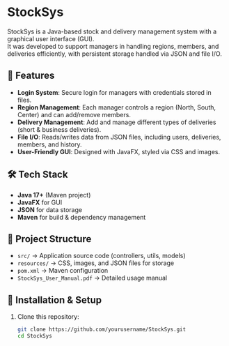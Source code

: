 # StockSys

StockSys is a Java-based stock and delivery management system with a graphical user interface (GUI).  
It was developed to support managers in handling regions, members, and deliveries efficiently, with persistent storage handled via JSON and file I/O.

## 🚀 Features
- **Login System**: Secure login for managers with credentials stored in files.  
- **Region Management**: Each manager controls a region (North, South, Center) and can add/remove members.  
- **Delivery Management**: Add and manage different types of deliveries (short & business deliveries).  
- **File I/O**: Reads/writes data from JSON files, including users, deliveries, members, and history.  
- **User-Friendly GUI**: Designed with JavaFX, styled via CSS and images.  

## 🛠️ Tech Stack
- **Java 17+** (Maven project)  
- **JavaFX** for GUI  
- **JSON** for data storage  
- **Maven** for build & dependency management  

## 📂 Project Structure
- `src/` → Application source code (controllers, utils, models)  
- `resources/` → CSS, images, and JSON files for storage  
- `pom.xml` → Maven configuration  
- `StockSys_User_Manual.pdf` → Detailed usage manual  

## 🔧 Installation & Setup
1. Clone this repository:  
   ```bash
   git clone https://github.com/yourusername/StockSys.git
   cd StockSys
